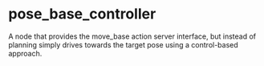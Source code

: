 pose_base_controller
====================

A node that provides the move_base action server interface, but instead of
planning simply drives towards the target pose using a control-based approach.
